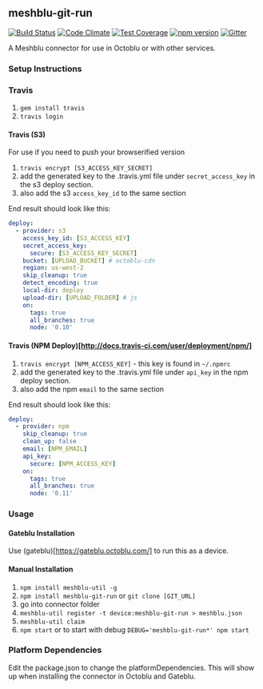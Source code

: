 ## meshblu-git-run

[![Build Status](https://travis-ci.org/octoblu/meshblu-git-run.svg?branch=master)](https://travis-ci.org/octoblu/meshblu-git-run)
[![Code Climate](https://codeclimate.com/github/octoblu/meshblu-git-run/badges/gpa.svg)](https://codeclimate.com/github/octoblu/meshblu-git-run)
[![Test Coverage](https://codeclimate.com/github/octoblu/meshblu-git-run/badges/coverage.svg)](https://codeclimate.com/github/octoblu/meshblu-git-run)
[![npm version](https://badge.fury.io/js/meshblu-git-run.svg)](http://badge.fury.io/js/meshblu-git-run)
[![Gitter](https://badges.gitter.im/octoblu/help.svg)](https://gitter.im/octoblu/help)

A Meshblu connector for use in Octoblu or with other services.

### Setup Instructions

### Travis

1. `gem install travis`
1. `travis login`

#### Travis (S3)

For use if you need to push your browserified version

1. `travis encrypt [S3_ACCESS_KEY_SECRET]`
1. add the generated key to the .travis.yml file under `secret_access_key` in the s3 deploy section.
1. also add the s3 `access_key_id` to the same section

End result should look like this:

```yml
deploy:
  - provider: s3
    access_key_id: [S3_ACCESS_KEY]
    secret_access_key:
      secure: [S3_ACCESS_KEY_SECRET]
    bucket: [UPLOAD_BUCKET] # octoblu-cdn
    region: us-west-2
    skip_cleanup: true
    detect_encoding: true
    local-dir: deploy
    upload-dir: [UPLOAD_FOLDER] # js
    on:
      tags: true
      all_branches: true
      node: '0.10'
```

#### Travis (NPM Deploy)[http://docs.travis-ci.com/user/deployment/npm/]

1. `travis encrypt [NPM_ACCESS_KEY]` - this key is found in `~/.npmrc`
1. add the generated key to the .travis.yml file under `api_key` in the npm deploy section.
1. also add the npm `email` to the same section

End result should look like this:

```yml
deploy:
  - provider: npm
    skip_cleanup: true
    clean_up: false
    email: [NPM_EMAIL]
    api_key:
      secure: [NPM_ACCESS_KEY]
    on:
      tags: true
      all_branches: true
      node: '0.11'
```

### Usage

#### Gateblu Installation

Use (gateblu)[https://gateblu.octoblu.com/] to run this as a device.

#### Manual Installation

1. `npm install meshblu-util -g`
1. `npm install meshblu-git-run` or `git clone [GIT_URL]`
1. go into connector folder
1. `meshblu-util register -t device:meshblu-git-run > meshblu.json`
1. `meshblu-util claim`
1. `npm start` or to start with debug `DEBUG='meshblu-git-run*' npm start`


### Platform Dependencies

Edit the package.json to change the platformDependencies. This will show up when installing the connector in Octoblu and Gateblu.
